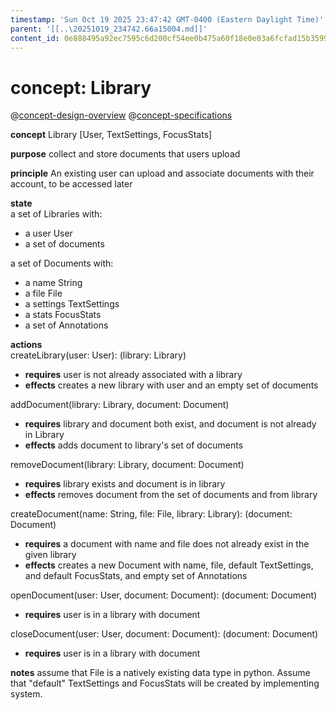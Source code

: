 ```yaml
---
timestamp: 'Sun Oct 19 2025 23:47:42 GMT-0400 (Eastern Daylight Time)'
parent: '[[..\20251019_234742.66a15004.md]]'
content_id: 0e888495a92ec7595c6d200cf54ee0b475a60f18e0e03a6fcfad15b35997444e
---
```


# concept: Library

@[concept-design-overview](design/background/concept-design-overview)
@[concept-specifications](design/background/concept-specifications)

**concept** Library \[User, TextSettings, FocusStats]

**purpose**  collect and store documents that users upload

**principle** An existing user can upload and associate documents with their account, to be accessed later

**state**\
a set of Libraries with:

* a user User
* a set of documents

a set of Documents with:

* a name String
* a file File
* a settings TextSettings
* a stats FocusStats
* a set of Annotations

**actions**\
createLibrary(user: User): (library: Library)

* **requires** user is not already associated with a library
* **effects** creates a new library with user and an empty set of documents

addDocument(library: Library, document: Document)

* **requires** library and document both exist, and document is not already in Library
* **effects** adds document to library's set of documents

removeDocument(library: Library, document: Document)

* **requires** library exists and document is in library
* **effects** removes document from the set of documents and from library

createDocument(name: String, file: File, library: Library): (document: Document)

* **requires** a document with name and file does not already exist in the given library
* **effects** creates a new Document with name, file, default TextSettings, and default FocusStats, and empty set of Annotations

openDocument(user: User, document: Document): (document: Document)

* **requires** user is in a library with document

closeDocument(user: User, document: Document): (document: Document)

* **requires** user is in a library with document

**notes** assume that File is a natively existing data type in python. Assume that "default" TextSettings and FocusStats will be created by implementing system.
